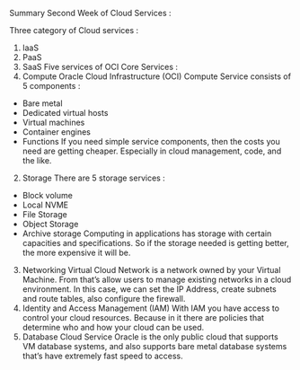Summary Second Week of Cloud Services :

Three category of Cloud services :
1. laaS
2. PaaS
3. SaaS
Five services of OCI Core Services :
1. Compute
Oracle Cloud Infrastructure (OCI) Compute Service consists of 5 components :
- Bare metal
- Dedicated virtual hosts
- Virtual machines
- Container engines
- Functions
If you need simple service components, then the costs you need are getting cheaper. Especially in cloud management, code, and the like.
2. Storage
There are 5 storage services :
- Block volume
- Local NVME
- File Storage
- Object Storage
- Archive storage
Computing in applications has storage with certain capacities and specifications. So if the storage needed is getting better, the more expensive it will be.
3. Networking
Virtual Cloud Network is a network owned by your Virtual Machine. From that’s allow users to manage existing networks in a cloud environment. In this case, we can set the IP Address, create subnets and route tables, also configure the firewall.
4. Identity and Access Management (IAM)
With IAM you have access to control your cloud resources. Because in it there are policies that determine who and how your cloud can be used.
5. Database Cloud Service
Oracle is the only public cloud that supports VM database systems, and also supports bare metal database systems that’s have extremely fast speed to access.
